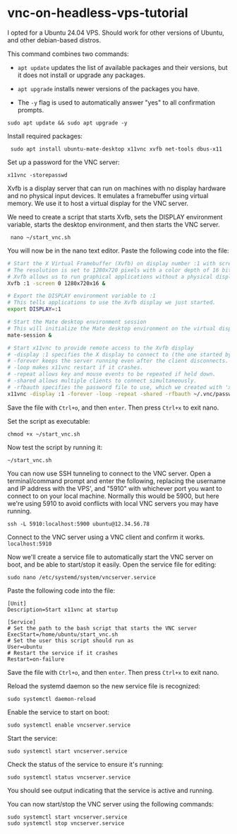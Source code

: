 # vnc-on-headless-vps-tutorial


I opted for a Ubuntu 24.04 VPS. Should work for other versions of Ubuntu, and other debian-based distros.


This command combines two commands:

* `apt update` updates the list of available packages and their versions, but it does not install or upgrade any packages.

* `apt upgrade` installs newer versions of the packages you have. 

* The `-y` flag is used to automatically answer "yes" to all confirmation prompts.

```shell
sudo apt update && sudo apt upgrade -y
```


Install required packages:
```shell
 sudo apt install ubuntu-mate-desktop x11vnc xvfb net-tools dbus-x11
```

Set up a password for the VNC server:
```shell
x11vnc -storepasswd
```


Xvfb is a display server that can run on machines with no display hardware and no physical input devices. 
It emulates a framebuffer using virtual memory. We use it to host a virtual display for the VNC server.

We need to create a script that starts Xvfb, sets the DISPLAY environment variable, 
starts the desktop environment, and then starts the VNC server.

```shell
 nano ~/start_vnc.sh
```

You will now be in the nano text editor. Paste the following code into the file:

```bash
# Start the X Virtual Framebuffer (Xvfb) on display number :1 with screen 0
# The resolution is set to 1280x720 pixels with a color depth of 16 bits per pixel.
# Xvfb allows us to run graphical applications without a physical display.
Xvfb :1 -screen 0 1280x720x16 &

# Export the DISPLAY environment variable to :1
# This tells applications to use the Xvfb display we just started.
export DISPLAY=:1

# Start the Mate desktop environment session
# This will initialize the Mate desktop environment on the virtual display.
mate-session &

# Start x11vnc to provide remote access to the Xvfb display
# -display :1 specifies the X display to connect to (the one started by Xvfb).
# -forever keeps the server running even after the client disconnects.
# -loop makes x11vnc restart if it crashes.
# -repeat allows key and mouse events to be repeated if held down.
# -shared allows multiple clients to connect simultaneously.
# -rfbauth specifies the password file to use, which we created with 'x11vnc -storepasswd'.
x11vnc -display :1 -forever -loop -repeat -shared -rfbauth ~/.vnc/passwd
```

Save the file with `Ctrl+o`, and then `enter`. Then press `Ctrl+x` to exit nano.

Set the script as executable:

```shell
chmod +x ~/start_vnc.sh
```

Now test the script by running it:

```shell
~/start_vnc.sh
```

You can now use SSH tunneling to connect to the VNC server. 
Open a terminal/command prompt and enter the following, replacing the username and IP address with the VPS', 
and "5910" with whichever port you want to connect to on your local machine.
Normally this would be 5900, but here we're using 5910 to avoid conflicts with local VNC servers you may have running.

```shell
ssh -L 5910:localhost:5900 ubuntu@12.34.56.78
```

Connect to the VNC server using a VNC client and confirm it works.
`localhost:5910`


Now we'll create a service file to automatically start the VNC server on boot, and be able to start/stop it easily.
Open the service file for editing:

```shell
sudo nano /etc/systemd/system/vncserver.service
```


Paste the following code into the file:

```shell
[Unit]
Description=Start x11vnc at startup

[Service]
# Set the path to the bash script that starts the VNC server
ExecStart=/home/ubuntu/start_vnc.sh
# Set the user this script should run as
User=ubuntu
# Restart the service if it crashes
Restart=on-failure
```

Save the file with `Ctrl+o`, and then `enter`. Then press `Ctrl+x` to exit nano.

Reload the systemd daemon so the new service file is recognized:

```shell
sudo systemctl daemon-reload
```

Enable the service to start on boot:

```shell
sudo systemctl enable vncserver.service
```

Start the service:

```shell
sudo systemctl start vncserver.service
```

Check the status of the service to ensure it's running:

```shell
sudo systemctl status vncserver.service
```

You should see output indicating that the service is active and running.

You can now start/stop the VNC server using the following commands:

```shell
sudo systemctl start vncserver.service
sudo systemctl stop vncserver.service
```
